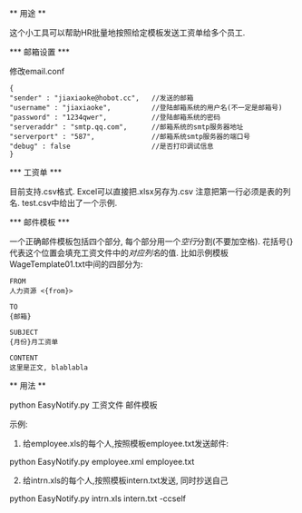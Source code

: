 
** 用途 **

这个小工具可以帮助HR批量地按照给定模板发送工资单给多个员工.

*** 邮箱设置 ***

修改email.conf

````
{
"sender" : "jiaxiaoke@hobot.cc",   //发送的邮箱
"username" : "jiaxiaoke",          //登陆邮箱系统的用户名(不一定是邮箱号)
"password" : "1234qwer",           //登陆邮箱系统的密码
"serveraddr" : "smtp.qq.com",      //邮箱系统的smtp服务器地址
"serverport" : "587",              //邮箱系统smtp服务器的端口号
"debug" : false                    //是否打印调试信息
}
````

*** 工资单 ***

目前支持.csv格式. Excel可以直接把.xlsx另存为.csv
注意把第一行必须是表的列名. test.csv中给出了一个示例.

*** 邮件模板 ***

一个正确邮件模板包括四个部分, 每个部分用一个*空行*分割(不要加空格). 花括号{}代表这个位置会填充工资文件中的*对应列名*的值. 比如示例模板WageTemplate01.txt中间的四部分为:

````````
FROM
人力资源 <{from}>

TO
{邮箱}

SUBJECT
{月份}月工资单

CONTENT
这里是正文, blablabla

````````

** 用法 **

python EasyNotify.py 工资文件 邮件模板

示例:

1. 给employee.xls的每个人,按照模板employee.txt发送邮件:

python EasyNotify.py  employee.xml employee.txt

2. 给intrn.xls的每个人,按照模板intern.txt发送, 同时抄送自己

python EasyNotify.py intrn.xls intern.txt -ccself



